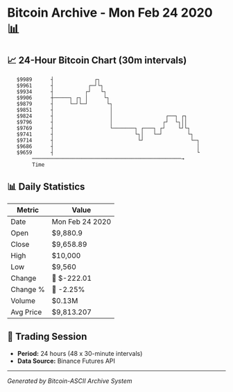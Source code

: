 # Bitcoin Archive - Mon Feb 24 2020 📊

## 📈 24-Hour Bitcoin Chart (30m intervals)

```
   $9989      ┤             ┌┐                                 
   $9961      ┤           ┌─┘└┐                                
   $9934      ┤          ┌┘   └┐                               
   $9906      ┼─────┐ ┌┐ │     └┐                              
   $9879      ┤     └─┘└─┘      └┐                             
   $9851      ┤                  │                             
   $9824      ┤                  │                 ┌──┐ ┌┐     
   $9796      ┤                  │                ┌┘  └┐││     
   $9769      ┤                  └───────┐ ┌───┐ ┌┘    └┘└┐    
   $9741      ┤                          └┐│   └─┘        └┐   
   $9714      ┤                           └┘               └─┐ 
   $9686      ┤                                              │ 
   $9659      ┤                                              └ 
        ────────────────────────────────────────────────→
        Time
```

## 📊 Daily Statistics

| Metric | Value |
|--------|-------|
| Date | Mon Feb 24 2020 |
| Open | $9,880.9 |
| Close | $9,658.89 |
| High | $10,000 |
| Low | $9,560 |
| Change | 🔴 $-222.01 |
| Change % | 🔴 -2.25% |
| Volume | $0.13M |
| Avg Price | $9,813.207 |

## 📅 Trading Session

- **Period:** 24 hours (48 x 30-minute intervals)
- **Data Source:** Binance Futures API

---
*Generated by Bitcoin-ASCII Archive System*
